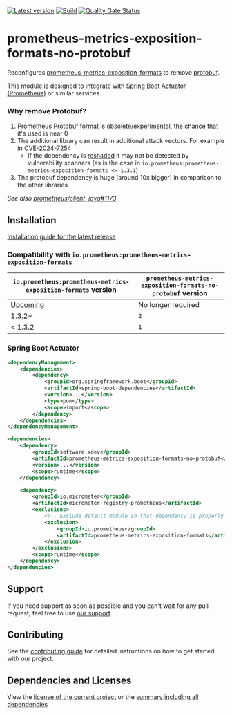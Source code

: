 [![Latest version](https://img.shields.io/maven-central/v/software.xdev/prometheus-metrics-exposition-formats-no-protobuf?logo=apache%20maven)](https://mvnrepository.com/artifact/software.xdev/prometheus-metrics-exposition-formats-no-protobuf)
[![Build](https://img.shields.io/github/actions/workflow/status/xdev-software/prometheus-metrics-exposition-formats-no-protobuf/check-build.yml?branch=develop)](https://github.com/xdev-software/prometheus-metrics-exposition-formats-no-protobuf/actions/workflows/check-build.yml?query=branch%3Adevelop)
[![Quality Gate Status](https://sonarcloud.io/api/project_badges/measure?project=xdev-software_prometheus-metrics-exposition-formats-no-protobuf&metric=alert_status)](https://sonarcloud.io/dashboard?id=xdev-software_prometheus-metrics-exposition-formats-no-protobuf)

# prometheus-metrics-exposition-formats-no-protobuf

Reconfigures [prometheus-metrics-exposition-formats](https://github.com/prometheus/client_java) to remove [protobuf](https://github.com/protocolbuffers/protobuf).

This module is designed to integrate with [Spring Boot Actuator (Prometheus)](https://docs.spring.io/spring-boot/api/rest/actuator/prometheus.html) or similar services.

### Why remove Protobuf?

1. [Prometheus Protobuf format is obsolete/experimental](https://github.com/prometheus/docs/blob/main/content/docs/instrumenting/exposition_formats.md#protobuf-format), the chance that it's used is near 0
2. The additional library can result in additional attack vectors. For example in [CVE-2024-7254](https://github.com/protocolbuffers/protobuf/security/advisories/GHSA-735f-pc8j-v9w8)
    * If the dependency is [reshaded](https://maven.apache.org/plugins/maven-shade-plugin/) it may not be detected by vulnerability scanners (as is the case in ``io.prometheus:prometheus-metrics-exposition-formats <= 1.3.1``)
3. The protobuf dependency is huge (around 10x bigger) in comparison to the other libraries

_See also [prometheus/client_java#1173](https://github.com/prometheus/client_java/issues/1173)_

## Installation
[Installation guide for the latest release](https://github.com/xdev-software/prometheus-metrics-exposition-formats-no-protobuf/releases/latest#Installation)

### Compatibility with ``io.prometheus:prometheus-metrics-exposition-formats``

| ``io.prometheus:prometheus-metrics-exposition-formats`` version | ``prometheus-metrics-exposition-formats-no-protobuf`` version |
| --- | --- |
| [Upcoming](https://github.com/prometheus/client_java/pull/1190) | No longer required |
| 1.3.2+ | ``2`` |
| < 1.3.2 | ``1`` |

### Spring Boot Actuator

```xml
<dependencyManagement>
    <dependencies>
        <dependency>
            <groupId>org.springframework.boot</groupId>
            <artifactId>spring-boot-dependencies</artifactId>
            <version>...</version>
            <type>pom</type>
            <scope>import</scope>
        </dependency>
    </dependencies>
</dependencyManagement>

<dependencies>
    <dependency>
        <groupId>software.xdev</groupId>
        <artifactId>prometheus-metrics-exposition-formats-no-protobuf</artifactId>
        <version>...</version>
        <scope>runtime</scope>
    </dependency>

    <dependency>
        <groupId>io.micrometer</groupId>
        <artifactId>micrometer-registry-prometheus</artifactId>
        <exclusions>
            <!-- Exclude default module so that dependency is properly removed -->
            <exclusion>
                <groupId>io.prometheus</groupId>
                <artifactId>prometheus-metrics-exposition-formats</artifactId>
            </exclusion>
        </exclusions>
        <scope>runtime</scope>
    </dependency>
</dependencies>
```

## Support
If you need support as soon as possible and you can't wait for any pull request, feel free to use [our support](https://xdev.software/en/services/support).

## Contributing
See the [contributing guide](./CONTRIBUTING.md) for detailed instructions on how to get started with our project.

## Dependencies and Licenses
View the [license of the current project](LICENSE) or the [summary including all dependencies](https://xdev-software.github.io/prometheus-metrics-exposition-formats-no-protobuf/dependencies)
